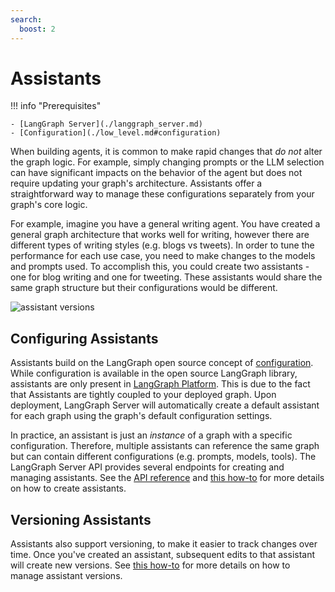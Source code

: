 ```yaml
---
search:
  boost: 2
---
```


# Assistants

!!! info "Prerequisites"

    - [LangGraph Server](./langgraph_server.md)
    - [Configuration](./low_level.md#configuration)

When building agents, it is common to make rapid changes that _do not_ alter the graph logic. For example, simply changing prompts or the LLM selection can have significant impacts on the behavior of the agent but does not require updating your graph's architecture. Assistants offer a straightforward way to manage these configurations separately from your graph's core logic.

For example, imagine you have a general writing agent. You have created a general graph architecture that works well for writing, however there are different types of writing styles (e.g. blogs vs tweets). In order to tune the performance for each use case, you need to make changes to the models and prompts used. To accomplish this, you could create two assistants - one for blog writing and one for tweeting. These assistants would share the same graph structure but their configurations would be different.

![assistant versions](img/assistants.png)

## Configuring Assistants

Assistants build on the LangGraph open source concept of [configuration](low_level.md#configuration).
While configuration is available in the open source LangGraph library, assistants are only present in [LangGraph Platform](langgraph_platform.md).
This is due to the fact that Assistants are tightly coupled to your deployed graph. Upon deployment, LangGraph Server will automatically create a default assistant for each graph using the graph's default configuration settings.

In practice, an assistant is just an _instance_ of a graph with a specific configuration. Therefore, multiple assistants can reference the same graph but can contain different configurations (e.g. prompts, models, tools). The LangGraph Server API provides several endpoints for creating and managing assistants. See the [API reference](../cloud/reference/api/api_ref.html) and [this how-to](../cloud/how-tos/configuration_cloud.md) for more details on how to create assistants.

## Versioning Assistants

Assistants also support versioning, to make it easier to track changes over time.
Once you've created an assistant, subsequent edits to that assistant will create new versions. See [this how-to](../cloud/how-tos/assistant_versioning.md) for more details on how to manage assistant versions.
